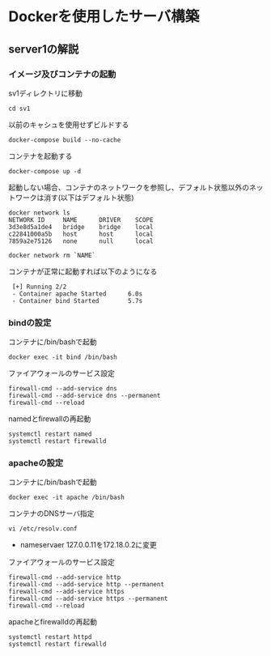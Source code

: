 # Dockerを使用したサーバ構築

## server1の解説

### イメージ及びコンテナの起動

sv1ディレクトリに移動

```shell
cd sv1
```

以前のキャシュを使用せずビルドする

```shell
docker-compose build --no-cache
```

コンテナを起動する

```shell
docker-compose up -d
```

起動しない場合、コンテナのネットワークを参照し、デフォルト状態以外のネットワークは消す(以下はデフォルト状態)

```shell
docker network ls
NETWORK ID     NAME      DRIVER    SCOPE
3d3e8d5a1de4   bridge    bridge    local
c22841000a5b   host      host      local
7859a2e75126   none      null      local
```

```shell
docker network rm `NAME`
```

コンテナが正常に起動すれば以下のようになる

```shell
 [+] Running 2/2
 - Container apache Started      6.0s 
 - Container bind Started        5.7s    
```

### bindの設定

コンテナに/bin/bashで起動

```shell
docker exec -it bind /bin/bash
```

ファイアウォールのサービス設定

```shell
firewall-cmd --add-service dns
firewall-cmd --add-service dns --permanent
firewall-cmd --reload
```

namedとfirewallの再起動

```shell
systemctl restart named
systemctl restart firewalld
```

### apacheの設定

コンテナに/bin/bashで起動

```shell
docker exec -it apache /bin/bash
```

コンテナのDNSサーバ指定

```shell
vi /etc/resolv.conf
```

- nameservaer 127.0.0.11を172.18.0.2に変更

ファイアウォールのサービス設定

```shell
firewall-cmd --add-service http
firewall-cmd --add-service http --permanent
firewall-cmd --add-service https
firewall-cmd --add-service https --permanent
firewall-cmd --reload
```

apacheとfirewalldの再起動

```shell
systemctl restart httpd
systemctl restart firewalld
```
